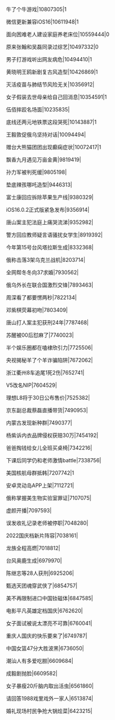 牛了个牛游戏|10807305|1

微信更新兼容iOS16|10611948|1

面向困难老人建设家庭养老床位|10559444|0

原来张翰和吴磊同录过综艺|10497332|0

男子打游戏听出网友病危|10494410|1

黄晓明王鸥新剧复古风造型|10426869|1

灭活疫苗与肺结节风险无关|10356912|

女子假装去世母亲给自己回消息|10354591|1

伍佰摔跤名场面|10235835|

底线还两元地铁票这段哭死|10143887|1

王毅敦促俄乌坚持对话|10094494|

赠台大熊猫团团出现癫痫症状|10072417|1

飘香九月遇见万亩金黄|9819419|

孙力军被判死缓|9805198|

垫底辣孩哪吒造型|9446313|

富士康回应拆除苹果生产线|9380329|

iOS16.0.2正式版紧急发布|9356914|

唐山案主犯法庭上痛哭流涕|9352982|

警方回应教师疑言语骚扰女学生|8919392|

今年第15号台风塔拉斯生成|8332368|

俄称击落3架乌克兰战机|8203714|

全网帮冬冬向37求婚|7930562|

俄乌外长在联合国激烈交锋|7893463|

周深看了都要愣两秒|7822134|

邓紫棋荧幕初吻|7803409|

唐山打人案主犯获刑24年|7787468|

苏醒被00后怼麻了|7740023|

半个娱乐圈都在嗑棣欣引力|7725506|

央视揭秘羊了个羊诈骗陷阱|7672062|

浙江衢州8车追尾1死2伤|7652741|

V5改名NIP|7604529|

理想L8将于30日公布售价|7525382|

京东副总裁蔡磊直播带货|7490953|

内蒙古发现新种群|7490377|

杨紫诉内衣品牌侵权获赔30万|7454192|

爸爸掏钱给女儿全班买桌椅|7342216|

下课后同学仍和老师激情battle|7338756|

美国核航母群抵韩|7207742|1

安卓灵动岛APP上架|7112721|

俄称掌握美生物实验室罪证|7107075|

虚颜开播|7097593|

误发收礼记录老师被停职|7048280|

2022国庆档新片阵容|7038161|

龙族全程高燃|7018812|

台风奥鹿生成|6979970|

陈继志等28人获刑|6925206|

甄选天团魂穿武侠了|6854757|

美不再限制进口中国钕磁体|6847585|

电影平凡英雄定档国庆|6762620|

女子面试被说太漂亮不可靠|6760041|

重庆人国庆的快乐要来了|6749787|

中国女篮47分大胜波黑|6736050|

潮汕人有多爱吃朥|6609684|

成毅剧抛脸|6609582|

女子暴瘦20斤脑内取出活虫|6561860|

请回答1988戏里戏外一家人|6513874|

婚礼现场村民争抢大锅烩菜|6423215|

